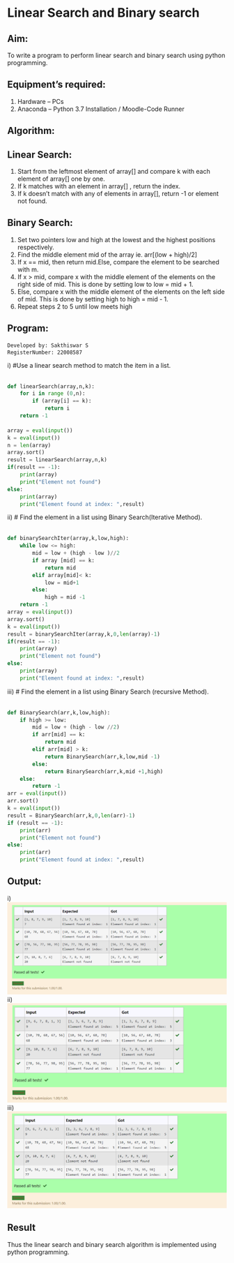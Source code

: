 # Linear Search and Binary search
## Aim:
To write a program to perform linear search and binary search using python programming.
## Equipment’s required:
1.	Hardware – PCs
2.	Anaconda – Python 3.7 Installation / Moodle-Code Runner
## Algorithm:
## Linear Search:

1.	Start from the leftmost element of array[] and compare k with each element of array[] one by one.
2.	If k matches with an element in array[] , return the index.
3.	If k doesn’t match with any of elements in array[], return -1 or element not found.
## Binary Search:

1.	Set two pointers low and high at the lowest and the highest positions respectively.
2.	Find the middle element mid of the array ie. arr[(low + high)/2]
3.	If x == mid, then return mid.Else, compare the element to be searched with m.
4.	If x > mid, compare x with the middle element of the elements on the right side of mid. This is done by setting low to low = mid + 1.
5.	Else, compare x with the middle element of the elements on the left side of mid. This is done by setting high to high = mid - 1.
6.	Repeat steps 2 to 5 until low meets high
## Program:

```
Developed by: Sakthiswar S
RegisterNumber: 22008587 
```

i)	#Use a linear search method to match the item in a list.

```python

def linearSearch(array,n,k):
    for i in range (0,n):
        if (array[i] == k):
            return i
    return -1
    
array = eval(input())
k = eval(input())
n = len(array)
array.sort()
result = linearSearch(array,n,k)
if(result == -1):
    print(array)
    print("Element not found")
else:
    print(array)
    print("Element found at index: ",result)


```
ii)	# Find the element in a list using Binary Search(Iterative Method).

```python

def binarySearchIter(array,k,low,high):
    while low <= high:
        mid = low + (high - low )//2
        if array [mid] == k:
            return mid 
        elif array[mid]< k:
            low = mid+1
        else:
            high = mid -1
    return -1
array = eval(input())
array.sort()
k = eval(input())
result = binarySearchIter(array,k,0,len(array)-1)
if(result == -1):
    print(array)
    print("Element not found")
else:
    print(array)
    print("Element found at index: ",result)

```
iii)	# Find the element in a list using Binary Search (recursive Method).

```python

def BinarySearch(arr,k,low,high):
    if high >= low:
        mid = low + (high - low //2)
        if arr[mid] == k:
            return mid 
        elif arr[mid] > k:
            return BinarySearch(arr,k,low,mid -1)
        else:
            return BinarySearch(arr,k,mid +1,high)
    else:
        return -1
arr = eval(input())
arr.sort()
k = eval(input())
result = BinarySearch(arr,k,0,len(arr)-1)
if (result == -1):
    print(arr)
    print("Element not found")
else:
    print(arr)
    print("Element found at index: ",result)


```
## Output:

i) ![model](al1.png)
ii) ![model](al2.png)
iii) ![model](al3.png)







## Result
Thus the linear search and binary search algorithm is implemented using python programming.